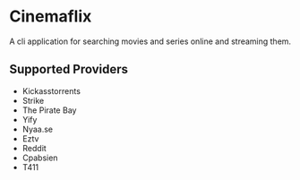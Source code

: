 # Cinemaflix
A cli application for searching movies and series online and streaming them.

## Supported Providers
- Kickasstorrents
- Strike
- The Pirate Bay
- Yify
- Nyaa.se
- Eztv
- Reddit
- Cpabsien
- T411



